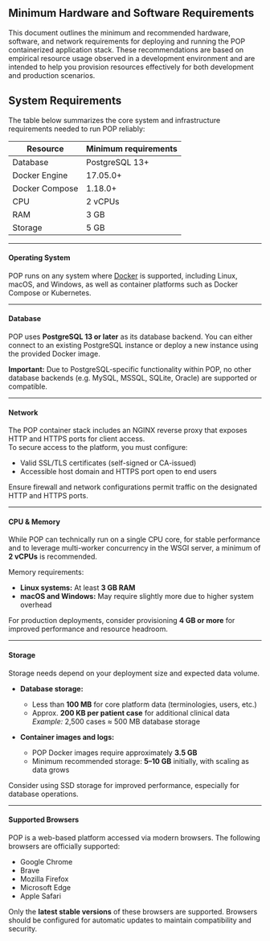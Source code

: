 ## Minimum Hardware and Software Requirements

This document outlines the minimum and recommended hardware, software, and network requirements for deploying and running the POP containerized application stack. These recommendations are based on empirical resource usage observed in a development environment and are intended to help you provision resources effectively for both development and production scenarios.

## System Requirements

The table below summarizes the core system and infrastructure requirements needed to run POP reliably:

| Resource      | Minimum requirements  | 
| -------------- | --------------- | 
| Database      | PostgreSQL 13+  | 
| Docker Engine	| 17.05.0+  |
| Docker Compose | 1.18.0+ |
| CPU | 2 vCPUs	|
| RAM | 3 GB | 
| Storage | 5 GB |

--- 

#### Operating System
POP runs on any system where [Docker](https://www.docker.com/) is supported, including Linux, macOS, and Windows, as well as container platforms such as Docker Compose or Kubernetes.

--- 

#### Database

POP uses **PostgreSQL 13 or later** as its database backend. You can either connect to an existing PostgreSQL instance or deploy a new instance using the provided Docker image.  

**Important:** Due to PostgreSQL-specific functionality within POP, no other database backends (e.g. MySQL, MSSQL, SQLite, Oracle) are supported or compatible.

--- 

#### Network 

The POP container stack includes an NGINX reverse proxy that exposes HTTP and HTTPS ports for client access.  
To secure access to the platform, you must configure:

- Valid SSL/TLS certificates (self-signed or CA-issued)
- Accessible host domain and HTTPS port open to end users

Ensure firewall and network configurations permit traffic on the designated HTTP and HTTPS ports.

--- 

#### CPU & Memory

While POP can technically run on a single CPU core, for stable performance and to leverage multi-worker concurrency in the WSGI server, a minimum of **2 vCPUs** is recommended.

Memory requirements:

  - **Linux systems:** At least **3 GB RAM**
  - **macOS and Windows:** May require slightly more due to higher system overhead

For production deployments, consider provisioning **4 GB or more** for improved performance and resource headroom.

--- 

#### Storage

Storage needs depend on your deployment size and expected data volume.  

- **Database storage:**  
    - Less than **100 MB** for core platform data (terminologies, users, etc.)
    - Approx. **200 KB per patient case** for additional clinical data  
        *Example:* 2,500 cases ≈ 500 MB database storage

- **Container images and logs:**  
    - POP Docker images require approximately **3.5 GB**
    - Minimum recommended storage: **5–10 GB** initially, with scaling as data grows

Consider using SSD storage for improved performance, especially for database operations.

--- 

#### Supported Browsers

POP is a web-based platform accessed via modern browsers. The following browsers are officially supported:

- Google Chrome
- Brave
- Mozilla Firefox
- Microsoft Edge
- Apple Safari

Only the **latest stable versions** of these browsers are supported. Browsers should be configured for automatic updates to maintain compatibility and security.
